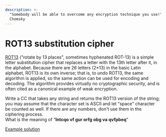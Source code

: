 ```yaml
---
description: >-
  "Somebody will be able to overcome any encryption technique you use!" // Noam
  Chomsky
---
```


# ROT13 substitution cipher

[ROT13](https://en.wikipedia.org/wiki/ROT13) \("rotate by 13 places", sometimes hyphenated ROT-13\) is a simple letter substitution cipher that replaces a letter with the 13th letter after it, in the alphabet. Because there are 26 letters \(2×13\) in the basic Latin alphabet, ROT13 is its own inverse; that is, to undo ROT13, the same algorithm is applied, so the same action can be used for encoding and decoding. The algorithm provides virtually no cryptographic security, and is often cited as a canonical example of weak encryption.

Write a CC that takes any string and returns the ROT13 version of the string; you may assume that the character set is ASCII and let "space" character be counted as well. If there are any numbers, don't use them in the ciphering process.  
What is the meaning of “**lntcqo vf gur orfg obg va qvfpbeq**”

[Example solution](https://pastebin.com/JKWFqSqp)

